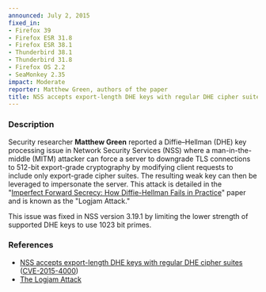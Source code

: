 ```yaml
---
announced: July 2, 2015
fixed_in:
- Firefox 39
- Firefox ESR 31.8
- Firefox ESR 38.1
- Thunderbird 38.1
- Thunderbird 31.8
- Firefox OS 2.2
- SeaMonkey 2.35
impact: Moderate
reporter: Matthew Green, authors of the paper
title: NSS accepts export-length DHE keys with regular DHE cipher suites
---
```


<h3>Description</h3>

<p>Security researcher <strong>Matthew Green</strong> reported a Diffie–Hellman
(DHE) key processing issue in Network Security Services (NSS) where a
man-in-the-middle (MITM) attacker can force a server to downgrade TLS
connections to 512-bit export-grade cryptography by modifying client
requests to include only export-grade cipher suites. The resulting
weak key can then be leveraged to impersonate the server. This attack
is detailed in the "<a
href="https://weakdh.org/imperfect-forward-secrecy.pdf">Imperfect Forward
Secrecy: How Diffie-Hellman Fails in Practice</a>" paper and is known as the
&quot;Logjam Attack.&quot;</p>

<p>This issue was fixed in NSS version 3.19.1 by limiting the lower strength of
supported DHE keys to use 1023 bit primes.
</p>

<h3>References</h3>

<ul>
  <li><a href="https://bugzilla.mozilla.org/show_bug.cgi?id=1138554">
       NSS accepts export-length DHE keys with regular DHE cipher suites</a>
(<a href="http://cve.mitre.org/cgi-bin/cvename.cgi?name=CVE-2015-4000"
class="ex-ref">CVE-2015-4000</a>)</li>
  <li><a href="https://weakdh.org/">The Logjam Attack</a></li>
</ul>

